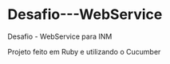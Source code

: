 # Desafio---WebService
Desafio - WebService para INM

Projeto feito em Ruby e utilizando o Cucumber
